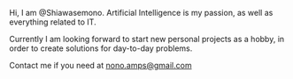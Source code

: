 Hi, I am @Shiawasemono. Artificial Intelligence is my passion, as well as everything related to IT. 

Currently I am looking forward to start new personal projects as a hobby, in order to create solutions for day-to-day problems.

Contact me if you need at nono.amps@gmail.com
